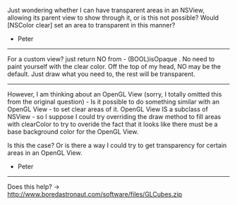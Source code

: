 Just wondering whether I can have transparent areas in an NSView, allowing its parent view to show through it, or is this not possible? Would [NSColor clear] set an area to transparent in this manner?

- Peter

----

For a custom view? just return NO from      - (BOOL)isOpaque . No need to paint yourself with the clear color. Off the top of my head, NO may be the default. Just draw what you need to, the rest will be transparent.

----

However, I am thinking about an OpenGL View (sorry, I totally omitted this from the original question) - Is it possible to do something similar with an OpenGL View - to set clear areas of it. OpenGL View IS a subclass of NSView - so I suppose I could try overriding the  draw method to fill areas with clearColor to try to overide the fact that it looks like there must be a base background color for the OpenGL View.

Is this the case? Or is there a way I could try to get transparency for certain areas in an OpenGL View.

 - Peter

----

Does this help? -> http://www.boredastronaut.com/software/files/GLCubes.zip
